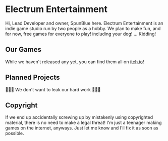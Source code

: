 # Electrum Entertainment
Hi, Lead Developer and owner, SpunBlue here. Electrum Entertainment is an indie game studio run by two people as a hobby. We plan to make fun, and for now, free games for everyone to play! including your dog! ... Kidding!

## Our Games
While we haven't released any yet, you can find them all on [itch.io](https://spunblue.itch.io/)!

## Planned Projects
🤫🤫🤫 We don't want to leak our hard work 🤫🤫🤫

## Copyright
If we end up accidentally screwing up by mistakenly using copyrighted material, there is no need to make a legal threat! I'm just a teenager making games on the internet, anyways. Just let me know and I'll fix it as soon as possible.

